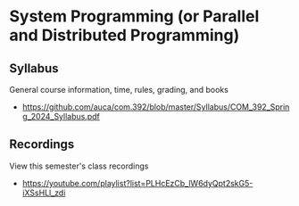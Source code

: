 # System Programming (or Parallel and Distributed Programming)

## Syllabus

General course information, time, rules, grading, and books

* <https://github.com/auca/com.392/blob/master/Syllabus/COM_392_Spring_2024_Syllabus.pdf>

## Recordings

View this semester's class recordings

* <https://youtube.com/playlist?list=PLHcEzCb_lW6dyQpt2skG5-iXSsHLl_zdi>
